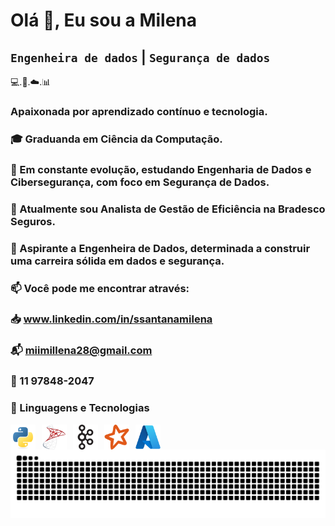 # Olá 👋, Eu sou a Milena

## **`Engenheira de dados`**  |  **`Segurança de dados`**    
💻.🔐.☁️.📊   
### Apaixonada por aprendizado contínuo e tecnologia.
### 🎓 Graduanda em **Ciência da Computação.** 
### 🌱 Em constante evolução, estudando **Engenharia de Dados** e **Cibersegurança**, com foco em **Segurança de Dados.** 
### 🔭 Atualmente sou Analista de Gestão de Eficiência na Bradesco Seguros. 
### 🚀 Aspirante a Engenheira de Dados, determinada a construir uma carreira sólida em dados e segurança. 
### 📫 Você pode me encontrar através: 
### 📥 www.linkedin.com/in/ssantanamilena  
### 📬 miimillena28@gmail.com  
### 📱 11 97848-2047  

### 🤖 Linguagens e Tecnologias  

<img 
    align="left" 
    alt="PYTHON"
    title="" 
    width="40px" 
    style="padding-right: 10px;" 
    src="https://raw.githubusercontent.com/devicons/devicon/refs/heads/master/icons/python/python-original.svg" 
/>
<img 
    align="left" 
    alt="SQL" 
    title="SQL"
    width="40px" 
    style="padding-right: 10px;" 
    src="https://raw.githubusercontent.com/devicons/devicon/refs/heads/master/icons/microsoftsqlserver/microsoftsqlserver-original.svg" />
        
<img 
    align="left" 
    alt="APACHE KAFKA" 
    title="APACHE KAFKA"
    width="40px" 
    style="padding-right: 10px;" 
    src="https://raw.githubusercontent.com/devicons/devicon/refs/heads/master/icons/apachekafka/apachekafka-original.svg" />

<img 
    align="left" 
    alt="APACHE SPARK" 
    title="APACHE SPARK"
    width="40px" 
    style="padding-right: 10px;" 
    src="https://raw.githubusercontent.com/devicons/devicon/refs/heads/master/icons/apachespark/apachespark-original.svg" 
    />     

<img 
    align="left" 
    alt="AZURE" 
    title="AZURE"
    width="40px" 
    style="padding-right: 10px;" 
    src="https://raw.githubusercontent.com/devicons/devicon/refs/heads/master/icons/azure/azure-original.svg" 
    />    

<br/>
<br/>

  <picture align="center">
  <source media="(prefers-color-scheme: dark)" srcset="https://raw.githubusercontent.com/ssantanamilena/ssantanamilena/output/github-contribution-grid-snake-dark.svg">
  <source media="(prefers-color-scheme: light)" srcset="https://raw.githubusercontent.com/ssantanamilena/ssantanamilena/output/github-contribution-grid-snake-dark.svg">
  <img align="center" alt="github contribution grid snake animation" src="https://raw.githubusercontent.com/ssantanamilena/ssantanamilena/output/github-contribution-grid-snake.svg">
</picture>
          
          
          
          
